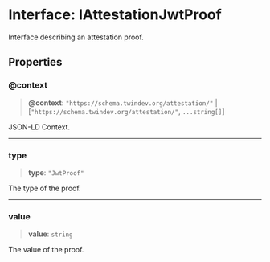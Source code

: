 # Interface: IAttestationJwtProof

Interface describing an attestation proof.

## Properties

### @context

> **@context**: `"https://schema.twindev.org/attestation/"` \| [`"https://schema.twindev.org/attestation/"`, `...string[]`]

JSON-LD Context.

***

### type

> **type**: `"JwtProof"`

The type of the proof.

***

### value

> **value**: `string`

The value of the proof.
